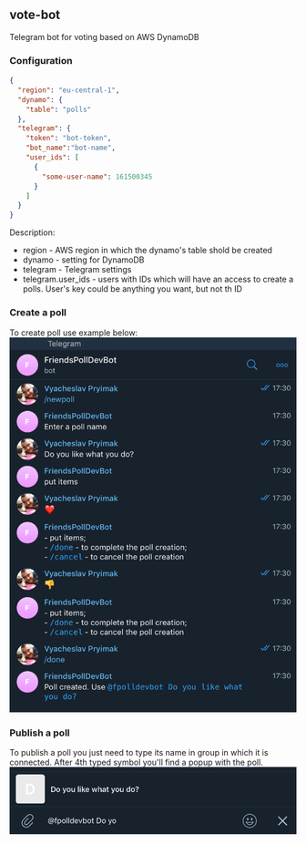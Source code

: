 vote-bot
---

Telegram bot for voting based on AWS DynamoDB


### Configuration
```json
{
  "region": "eu-central-1",
  "dynamo": {
    "table": "polls"
  },
  "telegram": {
    "token": "bot-token",
    "bot_name":"bot-name",
    "user_ids": [
      {
        "some-user-name": 161500345
      }
    ]
  }
}
```

Description:
   * region - AWS region in which the dynamo's table shold be created
   * dynamo - setting for DynamoDB
   * telegram - Telegram settings
   * telegram.user_ids - users with IDs which will have an access to create a polls. User's key could be anything you want, but not th ID
   
   
### Create a poll
   To create poll use example below:
   ![Create poll](https://raw.githubusercontent.com/incu6us/vote-bot/master/doc/images/create_poll.png)
   
### Publish a poll
   To publish a poll you just need to type its name in group in which it is connected. After 4th typed symbol you'll find a popup with the poll.
   ![Publish poll](https://raw.githubusercontent.com/incu6us/vote-bot/master/doc/images/publish_poll.png) 